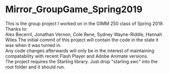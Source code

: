 # Mirror_GroupGame_Spring2019
 This is the group project I worked on in the GIMM 250 class of Spring 2019. 
 Thanks to:  
 Alex Becerril, 
 Jonathan Vernon, 
 Cole Rene, 
 Sydney Wayne-Riddle,
 Hannah Wiles 
 The initial commit of this project will contain the code in the state it was when it was turned in.  
 Any code changes afterwards will only be in the interest of maintaining compatability with recent Flash Player and Adobe Animate versions.  
 The project requires the Starling library. Just drop "starling.swc" into the root folder and it should run.
